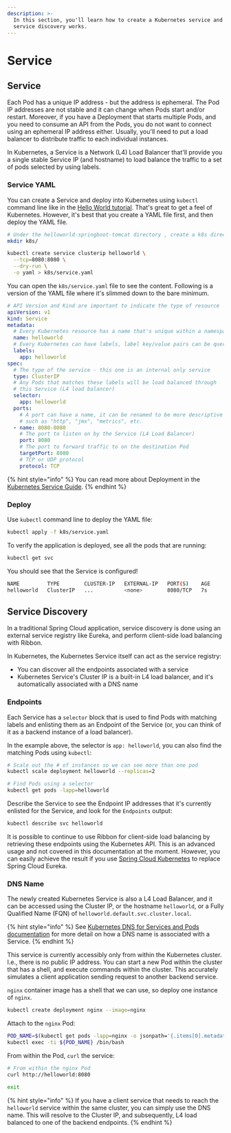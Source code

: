 ```yaml
---
description: >-
  In this section, you'll learn how to create a Kubernetes service and how
  service discovery works.
---
```


# Service

## Service

Each Pod has a unique IP address - but the address is ephemeral. The Pod IP addresses are not stable and it can change when Pods start and/or restart. Moreover, if you have a Deployment that starts multiple Pods, and you need to consume an API from the Pods, you do not want to connect using an ephemeral IP address either. Usually, you'll need to put a load balancer to distribute traffic to each individual instances.

In Kubernetes, a Service is a Network \(L4\) Load Balancer that'll provide you a single stable Service IP \(and hostname\) to load balance the traffic to a set of pods selected by using labels.

### Service YAML

You can create a Service and deploy into Kubernetes using `kubectl` command line like in the [Hello World tutorial](../../getting-started/helloworld/kubernetes-engine.md). That's great to get a feel of Kubernetes. However, it's best that you create a YAML file first, and then deploy the YAML file.

```bash
# Under the helloworld-springboot-tomcat directory , create a k8s directory
mkdir k8s/

kubectl create service clusterip helloworld \
  --tcp=8080:8080 \
  --dry-run \
  -o yaml > k8s/service.yaml
```

You can open the `k8s/service.yaml` file to see the content. Following is a version of the YAML file where it's slimmed down to the bare minimum.

```yaml
# API Version and Kind are important to indicate the type of resource
apiVersion: v1
kind: Service
metadata:
  # Every Kubernetes resource has a name that's unique within a namespace
  name: helloworld
  # Every Kubernetes can have labels, label key/value pairs can be queried later.
  labels:
    app: helloworld
spec:
  # The type of the service - this one is an internal only service
  type: ClusterIP
  # Any Pods that matches these labels will be load balanced through
  # this Service (L4 load balancer)
  selector:
    app: helloworld
  ports:
    # A port can have a name, it can be renamed to be more descriptive
    # such as "http", "jmx", "metrics", etc.
  - name: 8080-8080 
    # The port to listen on by the Service (L4 Load Balancer)
    port: 8080
    # The port to forward traffic to on the destination Pod
    targetPort: 8080
    # TCP or UDP protocol
    protocol: TCP
```

{% hint style="info" %}
You can read more about Deployment in the [Kubernetes Service Guide](http://kubernetes.io/docs/user-guide/deployments/).
{% endhint %}

### Deploy

Use `kubectl` command line to deploy the YAML file:

```bash
kubectl apply -f k8s/service.yaml
```

To verify the application is deployed, see all the pods that are running:

```bash
kubectl get svc
```

You should see that the Service is configured!

```bash
NAME         TYPE        CLUSTER-IP   EXTERNAL-IP   PORT(S)    AGE
helloworld   ClusterIP   ...          <none>        8080/TCP   7s
```

## Service Discovery

In a traditional Spring Cloud application, service discovery is done using an external service registry like Eureka, and perform client-side load balancing with Ribbon.

In Kubernetes, the Kubernetes Service itself can act as the service registry:

* You can discover all the endpoints associated with a service
* Kubernetes Service's Cluster IP is a built-in L4 load balancer, and it's automatically associated with a DNS name

### Endpoints

Each Service has a `selector` block that is used to find Pods with matching labels and enlisting them as an Endpoint of the Service \(or, you can think of it as a backend instance of a load balancer\).

In the example above, the selector is `app: helloworld`, you can also find the matching Pods using `kubectl`:

```bash
# Scale out the # of instances so we can see more than one pod
kubectl scale deployment helloworld --replicas=2

# Find Pods using a selector
kubectl get pods -lapp=helloworld
```

Describe the Service to see the Endpoint IP addresses that it's currently enlisted for the Service, and look for the `Endpoints` output:

```bash
kubectl describe svc helloworld
```

It is possible to continue to use Ribbon for client-side load balancing by retrieving these endpoints using the Kubernetes API. This is an advanced usage and not covered in this documentation at the moment. However, you can easily achieve the result if you use [Spring Cloud Kubernetes](https://spring.io/projects/spring-cloud-kubernetes) to replace Spring Cloud Eureka.

### DNS Name

The newly created Kubernetes Service is also a L4 Load Balancer, and it can be accessed using the Cluster IP, or the hostname `helloworld`, or a Fully Qualified Name \(FQN\) of `helloworld.default.svc.cluster.local`.

{% hint style="info" %}
See [Kubernetes DNS for Services and Pods documentation](https://kubernetes.io/docs/concepts/services-networking/dns-pod-service/) for more detail on how a DNS name is associated with a Service.
{% endhint %}

This service is currently accessibly only from within the Kubernetes cluster. I.e., there is no public IP address. You can start a new Pod within the cluster that has a shell, and execute commands within the cluster. This accurately simulates a client application sending request to another backend service.

`nginx` container image has a shell that we can use, so deploy one instance of `nginx`.

```bash
kubectl create deployment nginx --image=nginx
```

Attach to the `nginx` Pod:

```bash
POD_NAME=$(kubectl get pods -lapp=nginx -o jsonpath='{.items[0].metadata.name}')
kubectl exec -ti ${POD_NAME} /bin/bash
```

From within the Pod, `curl` the service:

```bash
# From within the nginx Pod
curl http://helloworld:8080

exit
```

{% hint style="info" %}
If you have a client service that needs to reach the `helloworld` service within the same cluster, you can simply use the DNS name. This will resolve to the Cluster IP, and subsequently, L4 load balanced to one of the backend endpoints.
{% endhint %}



### 



